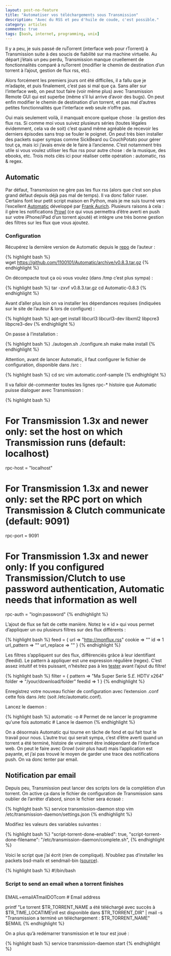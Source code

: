 ```yaml
---
layout: post-no-feature
title: "Automatiser vos téléchargements sous Transmission"
description: "Avec du RSS et peu d'huile de coude, c'est possible."
category: articles
comments: true
tags: [bash, internet, programming, unix]
---
```


Il y a peu, je suis passé de ruTorrent (interface web pour rTorrent) à Transmission suite à des soucis de fiabilité sur ma machine virtuelle. Au départ j’étais un peu perdu, Transmission manque cruellement de fonctionnalités comparé à ruTorrent (modifier le chemin de destination d’un torrent à l’ajout, gestion de flux rss, etc).

Alors forcément les premiers jours ont été difficiles, il a fallu que je m’adapte, et puis finalement, c’est pas si mal que ça. Sans aller sur l’interface web, on peut tout faire (voir même plus) avec Transmission Remote GUI qui est superbe (même s’il lui arrive d’avoir des bugs). On peut enfin modifier le chemin de destination d’un torrent, et pas mal d’autres petites fonctionnalités que l’interface web seule n’offre pas.

Oui mais seulement voilà, il manquait encore quelque chose : la gestion des flux rss. Si comme moi vous suivez plusieurs séries (toutes légales évidemment, cela va de soit) c’est quand même agréable de recevoir les derniers épisodes sans trop se fouler le poignet. On peut très bien installer des packets super sympas comme SickBeard ou CouchPotato pour gérer tout ça, mais ici j’avais envie de le faire à l’ancienne. C’est notamment très utile si vous voulez utiliser les flux rss pour autre chose : de la musique, des ebooks, etc. Trois mots clés ici pour réaliser cette opération : automatic, rss & regex.

## Automatic

Par défaut, Transmission ne gère pas les flux rss (alors que c’est son plus grand défaut depuis déjà pas mal de temps). Il va donc falloir ruser. Certains font leur petit script maison en Python, mais je me suis tourné vers l’excellent [Automatic](http://kylek.is-a-geek.org:31337/Automatic/) développé par [Frank Aurich](https://github.com/1100101). Plusieurs raisons à cela : il gère les notifications [Prowl](http://www.prowlapp.com/) (ce qui vous permettra d’être averti en push sur votre iPhone/iPad d’un torrent ajouté) et intègre une très bonne gestion des filtres sur les flux que vous ajoutez.

### Configuration

Récupérez la dernière version de Automatic depuis le [repo](https://github.com/1100101/Automatic/tags) de l’auteur :

{% highlight bash %}
wget https://github.com/1100101/Automatic/archive/v0.8.3.tar.gz
{% endhighlight %}

On décompacte tout ça où vous voulez (dans /tmp c’est plus sympa) :

{% highlight bash %}
tar -zxvf v0.8.3.tar.gz
cd Automatic-0.8.3
{% endhighlight %}

Avant d’aller plus loin on va installer les dépendances requises (indiquées sur le site de l’auteur & lors de configure) :

{% highlight bash %}
apt-get install libcurl3 libcurl3-dev libxml2 libpcre3 libpcre3-dev
{% endhighlight %}

On passe à l’installation :

{% highlight bash %}
./autogen.sh
./configure.sh
make
make install
{% endhighlight %}

Attention, avant de lancer Automatic, il faut configurer le fichier de configuration, disponible dans /src :

{% highlight bash %}
cd src
vim automatic.conf-sample
{% endhighlight %}

Il va falloir dé-commenter toutes les lignes rpc-* histoire que Automatic puisse dialoguer avec Transmission :

{% highlight bash %}
# For Transmission 1.3x and newer only: set the host on which Transmission runs (default: localhost)
rpc-host = "localhost"
# For Transmission 1.3x and newer only: set the RPC port on which Transmission & Clutch communicate (default: 9091)
rpc-port = 9091
# For Transmission 1.3x and newer only: If you configured Transmission/Clutch to use password authentication, Automatic needs that information as well
rpc-auth = "login:password"
{% endhighlight %}

L’ajout de flux se fait de cette manière. Notez le « id » qui vous permet d’appliquer un ou plusieurs filtres sur des flux différents :

{% highlight bash %}
feed = { url => "http://monflux.rss"
 cookie => ""
 id => 1
 url_pattern => ""
 url_replace => ""
}
{% endhighlight %}

Les filtres s’appliquent sur des flux, différenciés grâce à leur identifiant (feedid). Le pattern à appliquer est une expression régulière (regex). C’est assez intuitif et très puissant, n’hésitez pas à les [tester](http://regexpal.com/) avant l’ajout du filtre!

{% highlight bash %}
filter = { pattern => "Ma Super Serie S.*E.* HDTV x264"
 folder => "/your/download/folder"
 feedid => 1
}
{% endhighlight %}

Enregistrez votre nouveau fichier de configuration avec l’extension .conf cette fois dans /etc (soit /etc/automatic.conf).

Lancez le daemon :

{% highlight bash %}
automatic -o # Permet de ne lancer le programme qu'une fois
automatic # Lance le daemon
{% endhighlight %}

On a désormais Automatic qui tourne en tâche de fond et qui fait tout le travail pour nous. L’autre truc qui serait sympa, c’est d’être averti quand un torrent a été terminé, histoire de vraiment être indépendant de l’interface web. On peut le faire avec Growl (voir plus haut) mais l’application est payante, et j’ai pas trouvé le moyen de garder une trace des notifications push. On va donc tenter par email.

## Notification par email

Depuis peu, Transmission peut lancer des scripts lors de la complétion d’un torrent. On active ça dans le fichier de configuration de Transmission sans oublier de l’arrêter d’abord, sinon le fichier sera écrasé :

{% highlight bash %}
service transmission-daemon stop
vim /etc/transmission-daemon/settings.json
{% endhighlight %}

Modifiez les valeurs des variables suivantes :

{% highlight bash %}
"script-torrent-done-enabled": true,
"script-torrent-done-filename": "/etc/transmission-daemon/complete.sh",
{% endhighlight %}

Voici le script que j’ai écrit (rien de compliqué). N’oubliez pas d’installer les packets bsd-mailx et sendmail-bin ([source](http://blog.nicolargo.com/2011/12/debian-et-les-mails-depuis-la-ligne-de-commande.html)).

{% highlight bash %}
#!/bin/bash

###
### Script to send an email when a torrent finishes
###
 
EMAIL=emailATmailDOTcom # Email address
 
printf "Le torrent $TR_TORRENT_NAME a été téléchargé avec succès à $TR_TIME_LOCATIME\nIl est disponible dans $TR_TORRENT_DIR" | mail -s "Transmission a terminé un téléchargement : $TR_TORRENT_NAME" $EMAIL
{% endhighlight %}

On a plus qu’à redémarrer transmission et le tour est joué :

{% highlight bash %}
service transmission-daemon start
{% endhighlight %}
